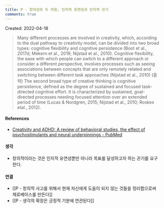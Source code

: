 ```yaml
---
title: P - 창의성의 두 차원, 인지적 유연성과 인지적 끈기
comments: true
---
```


Created: 2022-04-18

>Many different processes are involved in creativity, which, according to the dual pathway to creativity model, can be divided into two broad types: cognitive flexibility and cognitive persistence (Boot et al., 2017d; Mekern et al., 2019; Nijstad et al., 2010). Cognitive flexibility, the ease with which people can switch to a different approach or consider a different perspective, involves processes such as seeing associations between concepts that are only remotely related and switching between different task approaches (Nijstad et al., 2010) (중략) The second broad type of creative thinking is cognitive persistence, defined as the degree of sustained and focused task-directed cognitive effort. It is characterized by sustained, goal-directed processes needing focused attention over an extended period of time (Lucas & Nordgren, 2015; Nijstad et al., 2010; Roskes etal., 2012). 

#### References
- [Creativity and ADHD: A review of behavioral studies, the effect of psychostimulants and neural underpinnings - PubMed](https://pubmed.ncbi.nlm.nih.gov/33035524/)

#### 생각
- 창의적이라는 것은 인지적 유연성뿐만 아니라 목표를 달성하고자 하는 끈기를 요구한다.

#### 연결
- [[P - 창의적 사고를 위해서 현재 자신에게 도움이 되지 않는 것들을 정리함으로써 제로베이스를 만든다]]
- [[P - 생각의 확장은 긍정적 기분에 연관된다]]